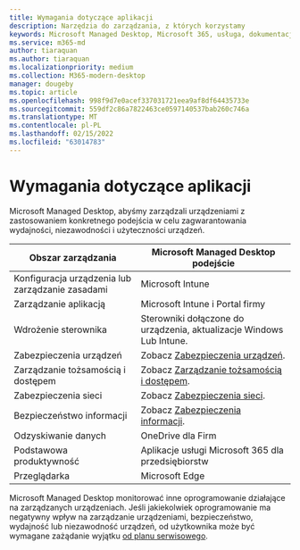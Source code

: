 ```yaml
---
title: Wymagania dotyczące aplikacji
description: Narzędzia do zarządzania, z których korzystamy
keywords: Microsoft Managed Desktop, Microsoft 365, usługa, dokumentacja
ms.service: m365-md
author: tiaraquan
ms.author: tiaraquan
ms.localizationpriority: medium
ms.collection: M365-modern-desktop
manager: dougeby
ms.topic: article
ms.openlocfilehash: 998f9d7e0acef337031721eea9af8df64435733e
ms.sourcegitcommit: 559df2c86a7822463ce0597140537bab260c746a
ms.translationtype: MT
ms.contentlocale: pl-PL
ms.lasthandoff: 02/15/2022
ms.locfileid: "63014783"
---
```

# <a name="app-requirements"></a>Wymagania dotyczące aplikacji

<!--This topic is the target for aka.ms/app-req. This is aka link is used from EA agreement for MMD. do not delete.-->

<!--Application addendum -->

Microsoft Managed Desktop, abyśmy zarządzali urządzeniami z zastosowaniem konkretnego podejścia w celu zagwarantowania wydajności, niezawodności i użyteczności urządzeń.

| Obszar zarządzania  | Microsoft Managed Desktop podejście |
| ----- | ----- |
| Konfiguracja urządzenia lub zarządzanie zasadami | Microsoft Intune |
| Zarządzanie aplikacją | Microsoft Intune i Portal firmy |
| Wdrożenie sterownika | Sterowniki dołączone do urządzenia, aktualizacje Windows Lub Intune. |
| Zabezpieczenia urządzeń | Zobacz [Zabezpieczenia urządzeń](security.md#device-security). |
| Zarządzanie tożsamością i dostępem | Zobacz [Zarządzanie tożsamością i dostępem](security.md#identity-and-access-management). |
| Zabezpieczenia sieci | Zobacz [Zabezpieczenia sieci](security.md#network-security). |
| Bezpieczeństwo informacji | Zobacz [Zabezpieczenia informacji](security.md#information-security). |
| Odzyskiwanie danych | OneDrive dla Firm |
| Podstawowa produktywność | Aplikacje usługi Microsoft 365 dla przedsiębiorstw |
| Przeglądarka | Microsoft Edge |

Microsoft Managed Desktop monitorować inne oprogramowanie działające na zarządzanych urządzeniach. Jeśli jakiekolwiek oprogramowanie ma negatywny wpływ na zarządzanie urządzeniami, bezpieczeństwo, wydajność lub niezawodność urządzeń, od użytkownika może być wymagane zażądanie wyjątku [od planu serwisowego](customizing.md).
